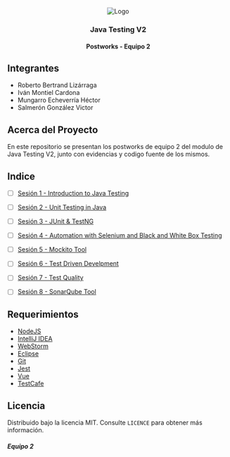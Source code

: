 <!-- PROJECT LOGO -->
<br />
<p align="center">
  <a>
    <img src="https://upload.wikimedia.org/wikipedia/commons/4/43/Cognizant_logo_2022.svg" alt="Logo">
  </a>

<h3 align="center">Java Testing V2</h3>
<h4 align="center">Postworks - Equipo 2</h4>

## Integrantes

* Roberto Bertrand Lizárraga
* Iván Montiel Cardona
* Mungarro Echeverría Héctor
* Salmerón González Victor

## Acerca del Proyecto
En este repositorio se presentan los postworks de equipo 2 del modulo de Java Testing V2, junto con evidencias y 
codigo fuente de los mismos.

## Indice

- [ ] [Sesión 1 - Introduction to Java Testing](https://github.com/begeistert/PostworksBedu/tree/master/Sesion%201)
- [ ] [Sesión 2 - Unit Testing in Java](https://github.com/begeistert/PostworksBedu/tree/master/Sesion%202)
- [ ] [Sesión 3 - JUnit & TestNG](https://github.com/begeistert/PostworksBedu/tree/master/Sesion%203)
- [ ] [Sesión 4 - Automation with Selenium and Black and White Box Testing](https://github.com/begeistert/PostworksBedu/tree/master/Sesion%204)
- [ ] [Sesión 5 - Mockito Tool](https://github.com/begeistert/PostworksBedu/tree/master/Sesion%205)
- [ ] [Sesión 6 - Test Driven Develpment](https://github.com/begeistert/PostworksBedu/tree/master/Sesion%206)
- [ ] [Sesión 7 - Test Quality](https://github.com/begeistert/PostworksBedu/tree/master/Sesion%207)
- [ ] [Sesión 8 - SonarQube Tool](https://github.com/begeistert/PostworksBedu/tree/master/Sesion%208)


## Requerimientos

- [NodeJS](https://nodejs.org/es/)
- [IntelliJ IDEA](https://www.jetbrains.com/es-es/idea/)
- [WebStorm](https://www.jetbrains.com/es-es/webstorm/)
- [Eclipse](https://www.eclipse.org/downloads/)
- [Git](https://git-scm.com/)
- [Jest](https://jestjs.io/)
- [Vue](https://vuejs.org/)
- [TestCafe](https://testcafe.io/)

## Licencia
Distribuido bajo la licencia MIT. Consulte `LICENCE` para obtener más información.

##### Equipo 2